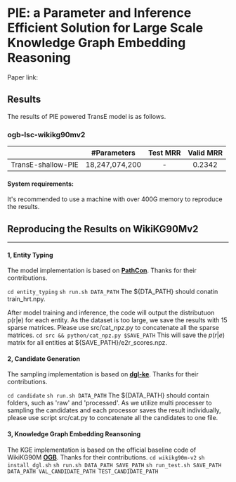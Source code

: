 # PIE: a Parameter and Inference Efficient Solution for Large Scale Knowledge Graph Embedding Reasoning
Paper link:


## Results
The results of PIE powered TransE model is as follows.

### ogb-lsc-wikikg90mv2
| | #Parameters | Test MRR | Valid MRR |
|:------:|:------:|:------:|:------:|
| TransE-shallow-PIE | 18,247,074,200 | - | 0.2342 |

#### System requirements:
It's recommended to use a machine with over 400G memory to reproduce the results.

## Reproducing the Results on WikiKG90Mv2
---
#### 1, Entity Typing
The model implementation is based on [**PathCon**](https://github.com/hyren/PathCon). Thanks for their contributions.

`cd entity_typing`
`sh run.sh DATA_PATH`
The ${DTA_PATH} should conatin train_hrt.npy.

After model training and inference, the code will output the distributuon p(r|e) for each entity. As the dataset is too large, we save the results with 15 sparse matrices. Please use src/cat_npz.py to concatenate all the sparse matrices.
`cd src && python/cat_npz.py $SAVE_PATH`
This will save the $p(r|e)$ matrix for all entities  at ${SAVE_PATH}/e2r_scores.npz.

#### 2, Candidate Generation
The sampling implementation is based on [**dgl-ke**](https://github.com/awslabs/dgl-ke). Thanks for their contributions.

`cd candidate`
`sh run.sh DATA_PATH`
The ${DATA_PATH} should contain folders, such as 'raw' and 'processed'.
As we utilize multi processer to sampling the candidates and each processor saves the result individually, please use script src/cat.py to concatenate all the candidates to one file.

#### 3, Knowledge Graph Embedding Reansoning
The KGE implementation is based on the official baseline code of WikiKG90M [**OGB**](https://github.com/snap-stanford/ogb/tree/master/examples/lsc/wikikg90m). Thanks for their contributions.
`cd wikikg90m-v2`
`sh install_dgl.sh`
`sh run.sh DATA_PATH SAVE_PATH`
`sh run_test.sh SAVE_PATH DATA_PATH VAL_CANDIDATE_PATH TEST_CANDIDATE_PATH`

